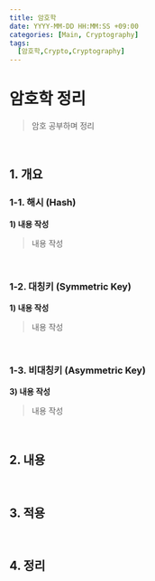 ```yaml
---
title: 암호학
date: YYYY-MM-DD HH:MM:SS +09:00
categories: [Main, Cryptography]
tags:
  [암호학,Crypto,Cryptography]
---
```

# 암호학 정리
>암호 공부하며 정리 <br>
<br>

## 1. 개요

### 1-1. 해시 (Hash)
**1) 내용 작성** 
>내용 작성
<br>

### 1-2. 대칭키 (Symmetric Key)
**1) 내용 작성**
>내용 작성
<br>

### 1-3. 비대칭키 (Asymmetric Key)
**3) 내용 작성**
>내용 작성
<br>


## 2. 내용
<br>

## 3. 적용
<br>

## 4. 정리
<br>
